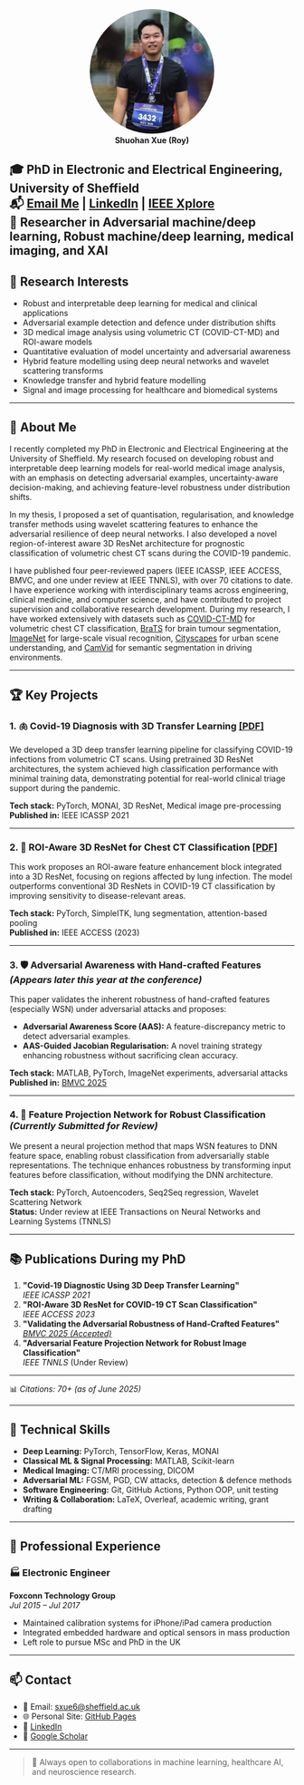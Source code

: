 

<p align="center">
  <img src="xue_sh.jpg" alt="Shuohan Xue" width="220" height="220" style="border-radius: 50%;"><br>
  <b>Shuohan Xue (Roy)</b><br>
</p>

🎓 PhD in Electronic and Electrical Engineering, University of Sheffield  
📬 [Email Me](mailto:sxue6@sheffield.ac.uk) | [LinkedIn](https://www.linkedin.com/in/sxue07roy/) | [IEEE Xplore](https://ieeexplore.ieee.org/author/37088931505)  
🧠 Researcher in Adversarial machine/deep learning, Robust machine/deep learning, medical imaging, and XAI  
---


## 🔬 Research Interests

- Robust and interpretable deep learning for medical and clinical applications  
- Adversarial example detection and defence under distribution shifts  
- 3D medical image analysis using volumetric CT (COVID-CT-MD) and ROI-aware models  
- Quantitative evaluation of model uncertainty and adversarial awareness  
- Hybrid feature modelling using deep neural networks and wavelet scattering transforms  
- Knowledge transfer and hybrid feature modelling  
- Signal and image processing for healthcare and biomedical systems


---

## 📄 About Me

I recently completed my PhD in Electronic and Electrical Engineering at the University of Sheffield. My research focused on developing robust and interpretable deep learning models for real-world medical image analysis, with an emphasis on detecting adversarial examples, uncertainty-aware decision-making, and achieving feature-level robustness under distribution shifts.

In my thesis, I proposed a set of quantisation, regularisation, and knowledge transfer methods using wavelet scattering features to enhance the adversarial resilience of deep neural networks. I also developed a novel region-of-interest aware 3D ResNet architecture for prognostic classification of volumetric chest CT scans during the COVID-19 pandemic.

I have published four peer-reviewed papers (IEEE ICASSP, IEEE ACCESS, BMVC, and one under review at IEEE TNNLS), with over 70 citations to date. I have experience working with interdisciplinary teams across engineering, clinical medicine, and computer science, and have contributed to project supervision and collaborative research development. During my research, I have worked extensively with datasets such as [COVID-CT-MD](https://www.nature.com/articles/s41597-021-00900-3) for volumetric chest CT classification, [BraTS](https://www.nature.com/articles/s41467-022-30695-9) for brain tumour segmentation, [ImageNet](https://www.image-net.org/) for large-scale visual recognition, [Cityscapes](https://www.cityscapes-dataset.com/) for urban scene understanding, and [CamVid](http://mi.eng.cam.ac.uk/research/projects/VideoRec/CamVid/) for semantic segmentation in driving environments.



---

## 🏆 Key Projects

### 1. 🫁 Covid-19 Diagnosis with 3D Transfer Learning [[PDF]](./Covid-19_Diagnostic_Using_3d_Deep_Transfer_Learning_for_Classification_of_Volumetric_Computerised_Tomography_Chest_Scans.pdf)

We developed a 3D deep transfer learning pipeline for classifying COVID-19 infections from volumetric CT scans. Using pretrained 3D ResNet architectures, the system achieved high classification performance with minimal training data, demonstrating potential for real-world clinical triage support during the pandemic.

**Tech stack:** PyTorch, MONAI, 3D ResNet, Medical image pre-processing  
**Published in:** IEEE ICASSP 2021

---

### 2. 🧠 ROI-Aware 3D ResNet for Chest CT Classification [[PDF]](./Region-of-Interest_Aware_3D_ResNet_for_Classification_of_COVID-19_Chest_Computerised_Tomography_Scans.pdf)

This work proposes an ROI-aware feature enhancement block integrated into a 3D ResNet, focusing on regions affected by lung infection. The model outperforms conventional 3D ResNets in COVID-19 CT classification by improving sensitivity to disease-relevant areas.

**Tech stack:** PyTorch, SimpleITK, lung segmentation, attention-based pooling  
**Published in:** IEEE ACCESS (2023)

---

### 3. 🛡️ Adversarial Awareness with Hand-crafted Features *(Appears later this year at the conference)*

This paper validates the inherent robustness of hand-crafted features (especially WSN) under adversarial attacks and proposes:
- **Adversarial Awareness Score (AAS):** A feature-discrepancy metric to detect adversarial examples.
- **AAS-Guided Jacobian Regularisation:** A novel training strategy enhancing robustness without sacrificing clean accuracy.

**Tech stack:** MATLAB, PyTorch, ImageNet experiments, adversarial attacks
**Published in:** [BMVC 2025](https://bmvc2025.bmva.org/)

---

### 4. 🔄 Feature Projection Network for Robust Classification *(Currently Submitted for Review)*

We present a neural projection method that maps WSN features to DNN feature space, enabling robust classification from adversarially stable representations. The technique enhances robustness by transforming input features before classification, without modifying the DNN architecture.

**Tech stack:** PyTorch, Autoencoders, Seq2Seq regression, Wavelet Scattering Network  
**Status:** Under review at IEEE Transactions on Neural Networks and Learning Systems (TNNLS)

---

## 📚 Publications During my PhD

1. **"Covid-19 Diagnostic Using 3D Deep Transfer Learning"**  
   _IEEE ICASSP 2021_  
2. **"ROI-Aware 3D ResNet for COVID-19 CT Scan Classification"**  
   _IEEE ACCESS 2023_  
3. **"Validating the Adversarial Robustness of Hand-Crafted Features"**  
   _[BMVC 2025 (Accepted)](https://bmvc2025.bmva.org/)_
4. **"Adversarial Feature Projection Network for Robust Image Classification"**  
   _IEEE TNNLS_ (Under Review)

---

📊 *Citations: 70+ (as of June 2025)*

---

## 🧰 Technical Skills

- **Deep Learning:** PyTorch, TensorFlow, Keras, MONAI  
- **Classical ML & Signal Processing:** MATLAB, Scikit-learn  
- **Medical Imaging:** CT/MRI processing, DICOM
- **Adversarial ML:** FGSM, PGD, CW attacks, detection & defence methods  
- **Software Engineering:** Git, GitHub Actions, Python OOP, unit testing  
- **Writing & Collaboration:** LaTeX, Overleaf, academic writing, grant drafting  

---

## 💼 Professional Experience

### 🏭 Electronic Engineer  
**Foxconn Technology Group**  
*Jul 2015 – Jul 2017*  
- Maintained calibration systems for iPhone/iPad camera production  
- Integrated embedded hardware and optical sensors in mass production  
- Left role to pursue MSc and PhD in the UK

---

## 📫 Contact

- 📧 Email: sxue6@sheffield.ac.uk  
- 🌐 Personal Site: [GitHub Pages](https://github.com/lestrance/RoyXue07)  
- 🔗 [LinkedIn](https://www.linkedin.com/in/sxue07roy/)  
- 🧪 [Google Scholar](https://scholar.google.com)

---

> 📍 Always open to collaborations in machine learning, healthcare AI, and neuroscience research.
